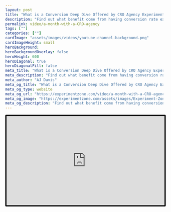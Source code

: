 ```yaml
---
layout: post
title: "What is a Conversion Deep Dive Offered by CRO Agency Experiment Zone?"
description: "Find out what benefit come from having conversion rate experts reviewing your website and doing a deep dive into your website data to create an expert road map to help your company increase conversion, keep clients happy, and increase sales."
permalink: video/a-month-with-a-CRO-agency
tags: [""]
categories: [""]
cardImage: "assets/images/videos/youtube-channel-background.png"
cardImageHeight: small
heroBackground:
heroBackgroundOverlay: false
heroHeight: 600
heroDiagonal: true
heroDiagonalFill: false
meta_title: "What is a Conversion Deep Dive Offered by CRO Agency Experiment Zone?"
meta_description: "Find out what benefit come from having conversion rate experts reviewing your website and doing a deep dive into your website data to create an expert road map to help your company increase conversion, keep clients happy, and increase sales."
meta_author: "AJ Davis"
meta_og_title: "What is a Conversion Deep Dive Offered by CRO Agency Experiment Zone?"
meta_og_type: website
meta_og_url: "https://experimentzone.com/video/a-month-with-a-CRO-agency"
meta_og_image: "https://experimentzone.com/assets/images/Experiment-Zone-logo-color.png"
meta_og_description: "Find out what benefit come from having conversion rate experts reviewing your website and doing a deep dive into your website data to create an expert road map to help your company increase conversion, keep clients happy, and increase sales."
---
```


<style>
    .video {
        border: 4px solid black;
        border-radius: 3px;
    }
    .work-summary {
        border: 0px solid black;
    }
    .iframe-container{
        position: relative;
        width: 100%;
        padding-bottom: 56.25%; 
        height: 0;
    }
    .iframe-container iframe{
        position: absolute;
        top:0;
        left: 0;
        width: 100%;
        height: 100%;
    }
</style>

<div class="mt-0 mt-md-n20 work work-summary justify-content-center iframe-container">
    <iframe class="video" src="https://www.youtube.com/embed/oJSrhian1CM" title="YouTube video player" frameborder="0" allow="accelerometer; autoplay; clipboard-write; encrypted-media; gyroscope; picture-in-picture" allowfullscreen></iframe>
</div>
